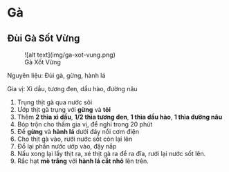 # Gà

## Đùi Gà Sốt Vừng

<figure markdown="span">
    ![alt text](img/ga-xot-vung.png)
    <figcaption>Gà Xốt Vừng</figcaption>
</figure>

Nguyên liệu: Đùi gà, gừng, hành lá

Gia vị: Xì dầu, tương đen, dầu hào, đường nâu

1. Trụng thịt gà qua nước sôi
1. Ướp thịt gà trụng với __gừng__ và __tỏi__
1. Thêm __2 thìa xì dầu__,  __1/2 thìa tương đen__, __1 thìa dầu hào__, __1 thìa đường nâu__
1. Bóp trộn cho thấm gia vị, để nghỉ trong 20 phút
1. Để __gừng__ và __hành lá__ dưới đáy nồi cơm điện
1. Cho thịt gà vào, rưới nước sốt còn lại lên
1. Đổ lại phần nước ướp vào, đậy nắp
1. Nấu xong lại lấy thịt ra, xé thịt gà ra để ra đĩa, rưới lại nước sốt lên.
1. Rắc hạt __mè trắng__ với __hành lá cắt nhỏ__ lên trên.